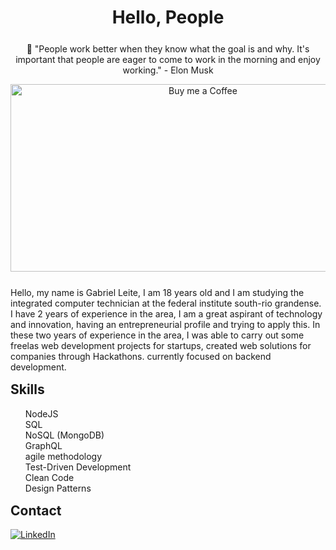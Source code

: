 <h1 align="center"> Hello, People </h1>

<div align="center" style="margin-top: 25px; margin-bottom: 25px">
  <p>🚀 "People work better when they know what the goal is and why. It's important that people are eager to come to work in the morning and enjoy working." - Elon Musk </p>
  <img align="center" alt="Buy me a Coffee" width="600px" height="300px" src="https://www.flaticon.com/svg/vstatic/svg/1005/1005141.svg?token=exp=1615376056~hmac=4ca7ed5d4446f9d7974d03a27c0b785a"/>
</div>

<p>
Hello, my name is Gabriel Leite, I am 18 years old and I am studying the integrated computer technician at the federal institute south-rio grandense. I have 2 years of experience in the area, I am a great aspirant of technology and innovation, having an entrepreneurial profile and trying to apply this. In these two years of experience in the area, I was able to carry out some freelas web development projects for startups, created web solutions for companies through Hackathons. currently focused on backend development.
</p>

<h2 style="margin-top: 15px;">Skills</h2>
<ul style="list-style-type: none;">
  
  <li>NodeJS</li>
  <li>SQL</li>
  <li>NoSQL (MongoDB)</li>
  <li>GraphQL</li>
  <li>agile methodology</li>
  <li>Test-Driven Development</li>
  <li>Clean Code</li>
  <li>Design Patterns</li>
</ul>

<div>
  <h2 style="margin-top: 15px;">Contact</h2>
  <a href="https://www.linkedin.com/in/gabriel-leite-676253189/">
<img align="center" alt="LinkedIn" src="https://img.shields.io/badge/-Gabriel%20Leite-blue"/>
</a><br><br>
</div>
